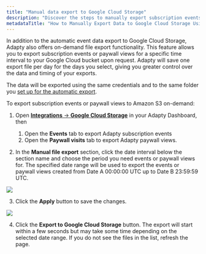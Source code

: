 ```yaml
---
title: "Manual data export to Google Cloud Storage"
description: "Discover the steps to manually export subscription events and paywall views from Adapty to Google Cloud Storage, giving you control over data export timing and intervals for detailed analysis."
metadataTitle: "How to Manually Export Data to Google Cloud Storage Using Adapty"
---
```


In addition to the automatic event data export to Google Cloud Storage, Adapty also offers on-demand file export functionality. This feature allows you to export subscription events or paywall views for a specific time interval to your Google Cloud bucket upon request. Adapty will save one export file per day for the days you select, giving you greater control over the data and timing of your exports. 

The data will be exported using the same credentials and to the same folder you [set up for the automatic export](google-cloud-setup).

To export subscription events or paywall views to Amazon S3 on-demand:

1. Open [**Integrations** -> **Google Cloud Storage**](https://app.adapty.io/integrations/googlecloud) in your Adapty Dashboard, then

   1. Open the **Events** tab to export Adapty subscription events 
   2. Open the **Paywall visits** tab to export Adapty paywall views.
2. In the **Manual file export** section, click the date interval below the section name and choose the period you need events or paywall views for. The specified date range will be used to export the events or paywall views created from Date A 00:00:00 UTC up to Date B 23:59:59 UTC.


<div style={{ textAlign: 'center' }}>
  <img 
    src="https://files.readme.io/4abf58f-google_cloud_adapty_manual_export.png" 
    style={{ width: '700px', border: '1px solid grey' }}
  />
</div>





3. Click the **Apply** button to save the changes. 

   
<div style={{ textAlign: 'center' }}>
  <img 
    src="https://files.readme.io/b360a6b-google_cloud_adapty_export.png" 
    style={{ width: '700px', border: '1px solid grey' }}
  />
</div>



4. Click the **Export to Google Cloud Storage** button. The export will start within a few seconds but may take some time depending on the selected date range. If you do not see the files in the list, refresh the page.
